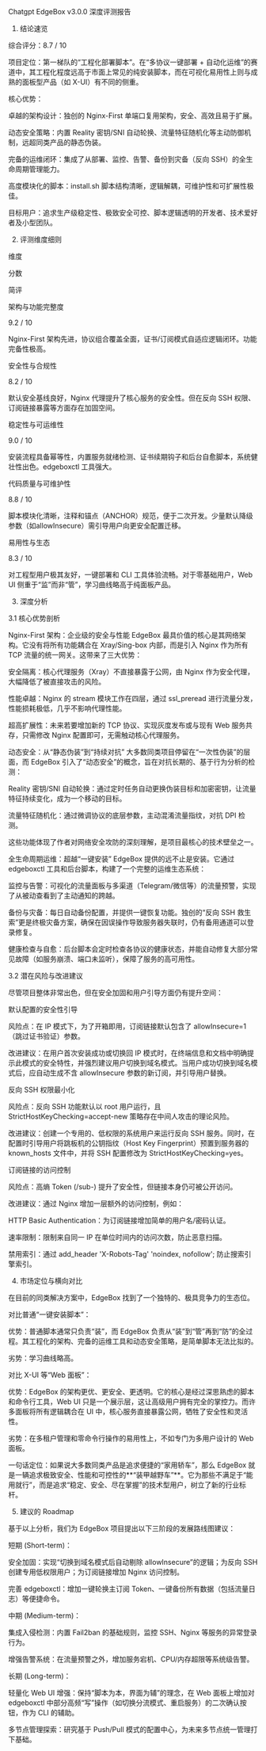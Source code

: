 Chatgpt
EdgeBox v3.0.0 深度评测报告

1. 结论速览

综合评分：8.7 / 10

项目定位：第一梯队的“工程化部署脚本”。在“多协议一键部署 + 自动化运维”的赛道中，其工程化程度远高于市面上常见的纯安装脚本，而在可视化易用性上则与成熟的面板型产品（如 X-UI）有不同的侧重。

核心优势：

卓越的架构设计：独创的 Nginx-First 单端口复用架构，安全、高效且易于扩展。

动态安全策略：内置 Reality 密钥/SNI 自动轮换、流量特征随机化等主动防御机制，远超同类产品的静态伪装。

完备的运维闭环：集成了从部署、监控、告警、备份到灾备（反向 SSH）的全生命周期管理能力。

高度模块化的脚本：install.sh 脚本结构清晰，逻辑解耦，可维护性和可扩展性极佳。

目标用户：追求生产级稳定性、极致安全可控、脚本逻辑透明的开发者、技术爱好者及小型团队。

2. 评测维度细则

维度

分数

简评

架构与功能完整度

9.2 / 10

Nginx-First 架构先进，协议组合覆盖全面，证书/订阅模式自适应逻辑闭环。功能完备性极高。

安全性与合规性

8.2 / 10

默认安全基线良好，Nginx 代理提升了核心服务的安全性。但在反向 SSH 权限、订阅链接暴露等方面存在加固空间。

稳定性与可运维性

9.0 / 10

安装流程具备幂等性，内置服务就绪检测、证书续期钩子和后台自愈脚本，系统健壮性出色。edgeboxctl 工具强大。

代码质量与可维护性

8.8 / 10

脚本模块化清晰，注释和锚点（ANCHOR）规范，便于二次开发。少量默认降级参数（如allowInsecure）需引导用户向更安全配置迁移。

易用性与生态

8.3 / 10

对工程型用户极其友好，一键部署和 CLI 工具体验流畅。对于零基础用户，Web UI 侧重于“监”而非“管”，学习曲线略高于纯面板产品。

3. 深度分析

3.1 核心优势剖析

Nginx-First 架构：企业级的安全与性能
EdgeBox 最具价值的核心是其网络架构。它没有将所有功能耦合在 Xray/Sing-box 内部，而是引入 Nginx 作为所有 TCP 流量的统一网关。这带来了三大优势：

安全隔离：核心代理服务（Xray）不直接暴露于公网，由 Nginx 作为安全代理，大幅降低了被直接攻击的风险。

性能卓越：Nginx 的 stream 模块工作在四层，通过 ssl_preread 进行流量分发，性能损耗极低，几乎不影响代理性能。

超高扩展性：未来若要增加新的 TCP 协议、实现灰度发布或与现有 Web 服务共存，只需修改 Nginx 配置即可，无需触动核心代理服务。

动态安全：从“静态伪装”到“持续对抗”
大多数同类项目停留在“一次性伪装”的层面，而 EdgeBox 引入了“动态安全”的概念，旨在对抗长期的、基于行为分析的检测：

Reality 密钥/SNI 自动轮换：通过定时任务自动更换伪装目标和加密密钥，让流量特征持续变化，成为一个移动的目标。

流量特征随机化：通过微调协议的底层参数，主动混淆流量指纹，对抗 DPI 检测。

这些功能体现了作者对网络安全攻防的深刻理解，是项目最核心的技术壁垒之一。

全生命周期运维：超越“一键安装”
EdgeBox 提供的远不止是安装。它通过 edgeboxctl 工具和后台脚本，构建了一个完整的运维生态系统：

监控与告警：可视化的流量面板与多渠道（Telegram/微信等）的流量预警，实现了从被动查看到了主动通知的跨越。

备份与灾备：每日自动备份配置，并提供一键恢复功能。独创的“反向 SSH 救生索”更是终极灾备方案，确保在因误操作导致服务器失联时，仍有备用通道可以登录修复。

健康检查与自愈：后台脚本会定时检查各协议的健康状态，并能自动修复大部分常见故障（如服务崩溃、端口未监听），保障了服务的高可用性。

3.2 潜在风险与改进建议

尽管项目整体非常出色，但在安全加固和用户引导方面仍有提升空间：

默认配置的安全性引导

风险点：在 IP 模式下，为了开箱即用，订阅链接默认包含了 allowInsecure=1（跳过证书验证）参数。

改进建议：在用户首次安装成功或切换回 IP 模式时，在终端信息和文档中明确提示此模式的安全特性，并强烈建议用户切换到域名模式。当用户成功切换到域名模式后，应自动生成不含 allowInsecure 参数的新订阅，并引导用户替换。

反向 SSH 权限最小化

风险点：反向 SSH 功能默认以 root 用户运行，且 StrictHostKeyChecking=accept-new 策略存在中间人攻击的理论风险。

改进建议：创建一个专用的、低权限的系统用户来运行反向 SSH 服务。同时，在配置时引导用户将跳板机的公钥指纹（Host Key Fingerprint）预置到服务器的 known_hosts 文件中，并将 SSH 配置修改为 StrictHostKeyChecking=yes。

订阅链接的访问控制

风险点：高熵 Token (/sub-<token>) 提升了安全性，但链接本身仍可被公开访问。

改进建议：通过 Nginx 增加一层额外的访问控制，例如：

HTTP Basic Authentication：为订阅链接增加简单的用户名/密码认证。

速率限制：限制来自同一 IP 在单位时间内的访问次数，防止恶意扫描。

禁用索引：通过 add_header 'X-Robots-Tag' 'noindex, nofollow'; 防止搜索引擎索引。

4. 市场定位与横向对比

在目前的同类解决方案中，EdgeBox 找到了一个独特的、极具竞争力的生态位。

对比普通“一键安装脚本”：

优势：普通脚本通常只负责“装”，而 EdgeBox 负责从“装”到“管”再到“防”的全过程。其工程化的架构、完备的运维工具和动态安全策略，是简单脚本无法比拟的。

劣势：学习曲线略高。

对比 X-UI 等“Web 面板”：

优势：EdgeBox 的架构更优、更安全、更透明。它的核心是经过深思熟虑的脚本和命令行工具，Web UI 只是一个展示层，这让高级用户拥有完全的掌控力。而许多面板将所有逻辑耦合在 UI 中，核心服务直接暴露公网，牺牲了安全性和灵活性。

劣势：在多租户管理和零命令行操作的易用性上，不如专门为多用户设计的 Web 面板。

一句话定位：如果说大多数同类产品是追求便捷的“家用轿车”，那么 EdgeBox 就是一辆追求极致安全、性能和可控性的**“装甲越野车”**。它为那些不满足于“能用就行”，而是追求“稳定、安全、尽在掌握”的技术型用户，树立了新的行业标杆。

5. 建议的 Roadmap

基于以上分析，我们为 EdgeBox 项目提出以下三阶段的发展路线图建议：

短期 (Short-term)：

安全加固：实现“切换到域名模式后自动剔除 allowInsecure”的逻辑；为反向 SSH 创建专用低权限用户；为订阅链接增加 Nginx 访问控制。

完善 edgeboxctl：增加一键轮换主订阅 Token、一键备份所有数据（包括流量日志）等便捷命令。

中期 (Medium-term)：

集成入侵检测：内置 Fail2ban 的基础规则，监控 SSH、Nginx 等服务的异常登录行为。

增强告警系统：在流量预警之外，增加服务宕机、CPU/内存超限等系统级告警。

长期 (Long-term)：

轻量化 Web UI 增强：保持“脚本为本，界面为辅”的理念，在 Web 面板上增加对 edgeboxctl 中部分高频“写”操作（如切换分流模式、重启服务）的二次确认按钮，作为 CLI 的辅助。

多节点管理探索：研究基于 Push/Pull 模式的配置中心，为未来多节点统一管理打下基础。
